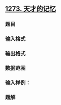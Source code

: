 ## [1273. 天才的记忆](https://www.acwing.com/problem/content/1275/)

### 题目

### 输入格式

### 输出格式

### 数据范围

### 输入样例：



### 题解
